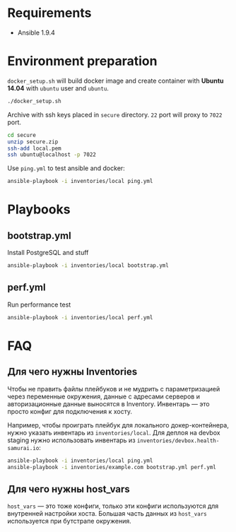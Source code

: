 # Requirements

* Ansible 1.9.4

# Environment preparation

`docker_setup.sh` will build docker image and create container with __Ubuntu 14.04__
with `ubuntu` user and `ubuntu`.

``` bash
./docker_setup.sh
```
Archive with ssh keys placed in `secure` directory.
`22` port will proxy to `7022` port.

``` bash
cd secure
unzip secure.zip
ssh-add local.pem
ssh ubuntu@localhost -p 7022
```

Use `ping.yml` to test ansible and docker:

``` bash
ansible-playbook -i inventories/local ping.yml
```

# Playbooks

## bootstrap.yml

Install PostgreSQL and stuff

``` bash
ansible-playbook -i inventories/local bootstrap.yml
```
## perf.yml

Run performance test

``` bash
ansible-playbook -i inventories/local perf.yml
```

# FAQ

## Для чего нужны Inventories

Чтобы не править файлы плейбуков и не мудрить с параметризацией через
переменные окружения, данные с адресами серверов и авторизационные
данные выносятся в Inventory. Инвентарь — это просто конфиг для
подключения к хосту.

Например, чтобы проиграть плейбук для локального докер-контейнера,
нужно указать инвентарь из `inventories/local`. Для деплоя на devbox
staging нужно использовать инвентарь из
`inventories/devbox.health-samurai.io`:

``` bash
ansible-playbook -i inventories/local ping.yml
ansible-playbook -i inventories/example.com bootstrap.yml perf.yml
```

## Для чего нужны host_vars

`host_vars` — это тоже конфиги, только эти конфиги используются для
внутренней настройки хоста.
Большая часть данных из `host_vars` используется при бутстрапе
окружения.
